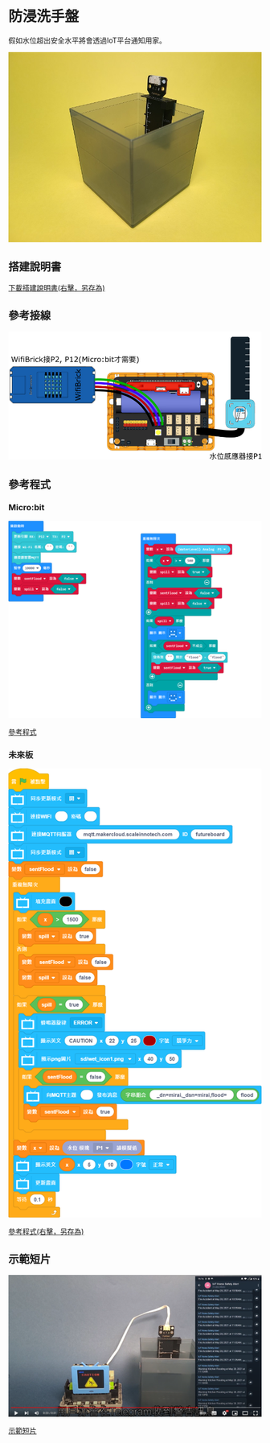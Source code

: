# 防浸洗手盤

假如水位超出安全水平將會透過IoT平台通知用家。

![](../images/sink.jpg)

## 搭建說明書

[下載搭建說明書(右擊，另存為)](../images/sink.pdf)

## 參考接線

![](../images/sink_wire.png)

## 參考程式

### Micro:bit

![](../images/sink_code_mc.png)

[參考程式](https://makecode.microbit.org/_4iCLs6HERhci)

### 未來板

![](../images/sink_code_kb.png)

[參考程式(右擊，另存為)](./smartSink.sb3)

## 示範短片

[![](../images/sink_video.png)](https://www.youtube.com/watch?v=LwzhAub01sQ)

[示範短片](https://www.youtube.com/watch?v=LwzhAub01sQ)